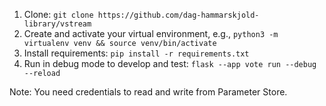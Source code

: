 1. Clone: `git clone https://github.com/dag-hammarskjold-library/vstream`
2. Create and activate your virtual environment, e.g., `python3 -m virtualenv venv && source venv/bin/activate`
3. Install requirements: `pip install -r requirements.txt`
4. Run in debug mode to develop and test: `flask --app vote run --debug --reload`

Note: You need credentials to read and write from Parameter Store.